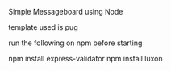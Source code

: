 Simple Messageboard using Node

template used is pug

run the following on npm before starting

npm install express-validator
npm install luxon
